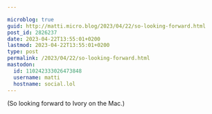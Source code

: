 ```yaml
---

microblog: true
guid: http://matti.micro.blog/2023/04/22/so-looking-forward.html
post_id: 2826237
date: 2023-04-22T13:55:01+0200
lastmod: 2023-04-22T13:55:01+0200
type: post
permalink: /2023/04/22/so-looking-forward.html
mastodon:
  id: 110242333026473848
  username: matti
  hostname: social.lol
---
```

(So looking forward to Ivory on the Mac.)
